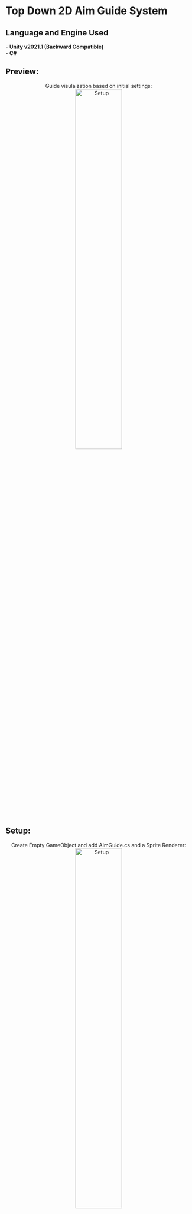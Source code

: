 <h1>Top Down 2D Aim Guide System</h1>

<h2>Language and Engine Used</h2>
- <b>Unity v2021.1 (Backward Compatible)</b> <br/>
- <b>C#</b>

<h2>Preview:</h2>

<p align="center">
Guide visulaization based on initial settings: <br/> 
<img src="https://i.imgur.com/SjANVA3.png" height="50%" width="50%" alt="Setup"/>
<br />
<br />

<h2>Setup:</h2>

<p align="center">
Create Empty GameObject and add AimGuide.cs and a Sprite Renderer: <br/> 
<img src="https://imgur.com/cQpoez2.png" height="50%" width="50%" alt="Setup"/>
<br />
<br />
Create the guide prefab this will be the guide dots in between the main one and the player:  <br/>
<img src="https://imgur.com/IBMsYK3.png" height="50%" width="50%" alt="Setup"/>
<br />
<br />
That's it! <br/>
